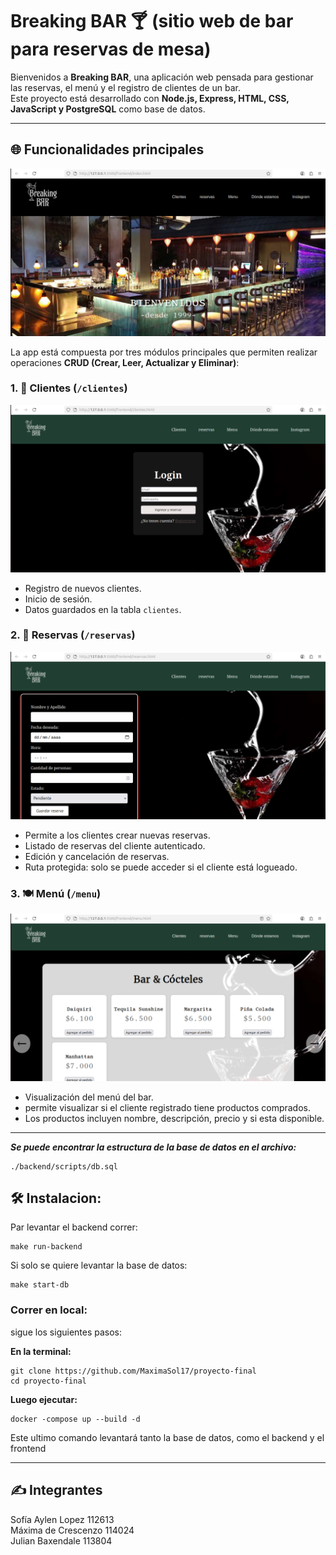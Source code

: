 # Breaking BAR 🍸 (sitio web de bar para reservas de mesa)

Bienvenidos a **Breaking BAR**, una aplicación web pensada para gestionar las reservas, el menú y el registro de clientes de un bar.  
Este proyecto está desarrollado con **Node.js, Express, HTML, CSS, JavaScript y PostgreSQL** como base de datos.

---

## 🌐 Funcionalidades principales
![Página de Inicio](./imagenes/imagen-inicio.png)

La app está compuesta por tres módulos principales que permiten realizar operaciones **CRUD (Crear, Leer, Actualizar y Eliminar)**:

### 1. 👤 Clientes (`/clientes`)
![Formulario para loguearse](./imagenes/Imagen-clientes.png)

- Registro de nuevos clientes.
- Inicio de sesión.
- Datos guardados en la tabla `clientes`.

### 2. 📅 Reservas (`/reservas`)
![Formulario reservas](./imagenes/Imagen-reservas.png)

- Permite a los clientes crear nuevas reservas.
- Listado de reservas del cliente autenticado.
- Edición y cancelación de reservas.
- Ruta protegida: solo se puede acceder si el cliente está logueado.

### 3. 🍽️ Menú (`/menu`)
![Menu](./imagenes/Imagen-menu.png)

- Visualización del menú del bar.
- permite visualizar si el cliente registrado tiene productos comprados.
- Los productos incluyen nombre, descripción, precio y si esta disponible.
---

***Se puede encontrar la estructura de la base de datos en el archivo:***
```
./backend/scripts/db.sql
```
## 🛠️ Instalacion:
Par levantar el backend correr:
```
make run-backend
```
Si solo se quiere levantar la base de datos:
```
make start-db
```
### Correr en local:
sigue los siguientes pasos:

**En la terminal:** 
```
git clone https://github.com/MaximaSol17/proyecto-final 
cd proyecto-final
```

**Luego ejecutar:** 
```
docker -compose up --build -d 
```
Este ultimo comando levantará tanto la base de datos, como el backend y el frontend

---
## ✍️ Integrantes
Sofía Aylen Lopez 112613 \
Máxima de Crescenzo 114024 \
Julian Baxendale 113804



